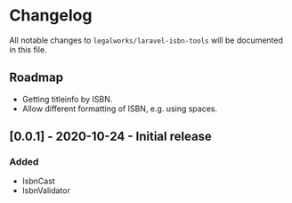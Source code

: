 # Changelog

All notable changes to `legalworks/laravel-isbn-tools` will be documented in this file.

## Roadmap
- Getting titleinfo by ISBN.
- Allow different formatting of ISBN, e.g. using spaces.

## [0.0.1] - 2020-10-24 - Initial release
### Added
- IsbnCast
- IsbnValidator
